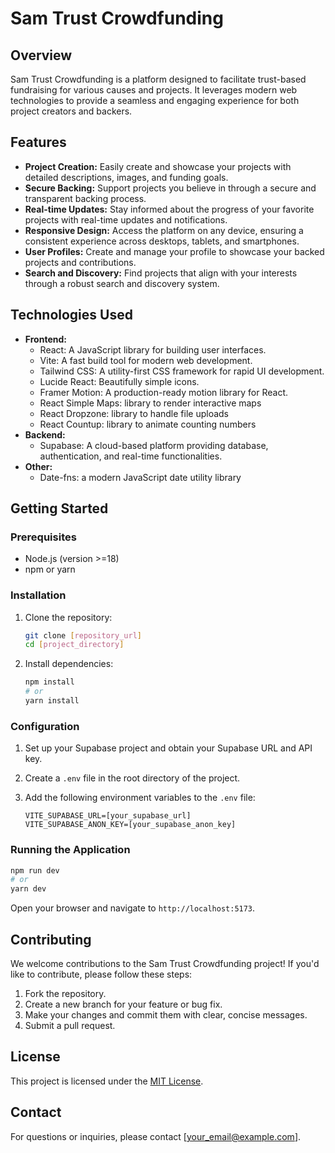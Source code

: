 # Sam Trust Crowdfunding

## Overview

Sam Trust Crowdfunding is a platform designed to facilitate trust-based fundraising for various causes and projects. It leverages modern web technologies to provide a seamless and engaging experience for both project creators and backers.

## Features

*   **Project Creation:** Easily create and showcase your projects with detailed descriptions, images, and funding goals.
*   **Secure Backing:** Support projects you believe in through a secure and transparent backing process.
*   **Real-time Updates:** Stay informed about the progress of your favorite projects with real-time updates and notifications.
*   **Responsive Design:** Access the platform on any device, ensuring a consistent experience across desktops, tablets, and smartphones.
*   **User Profiles:** Create and manage your profile to showcase your backed projects and contributions.
*   **Search and Discovery:** Find projects that align with your interests through a robust search and discovery system.

## Technologies Used

*   **Frontend:**
    *   React: A JavaScript library for building user interfaces.
    *   Vite: A fast build tool for modern web development.
    *   Tailwind CSS: A utility-first CSS framework for rapid UI development.
    *   Lucide React: Beautifully simple icons.
    *   Framer Motion: A production-ready motion library for React.
    *   React Simple Maps: library to render interactive maps
    *   React Dropzone: library to handle file uploads
    *   React Countup: library to animate counting numbers
*   **Backend:**
    *   Supabase: A cloud-based platform providing database, authentication, and real-time functionalities.
*   **Other:**
    *   Date-fns: a modern JavaScript date utility library

## Getting Started

### Prerequisites

*   Node.js (version >=18)
*   npm or yarn

### Installation

1.  Clone the repository:

    ```bash
    git clone [repository_url]
    cd [project_directory]
    ```

2.  Install dependencies:

    ```bash
    npm install
    # or
    yarn install
    ```

### Configuration

1.  Set up your Supabase project and obtain your Supabase URL and API key.
2.  Create a `.env` file in the root directory of the project.
3.  Add the following environment variables to the `.env` file:

    ```
    VITE_SUPABASE_URL=[your_supabase_url]
    VITE_SUPABASE_ANON_KEY=[your_supabase_anon_key]
    ```

### Running the Application

```bash
npm run dev
# or
yarn dev
```

Open your browser and navigate to `http://localhost:5173`.

## Contributing

We welcome contributions to the Sam Trust Crowdfunding project! If you'd like to contribute, please follow these steps:

1.  Fork the repository.
2.  Create a new branch for your feature or bug fix.
3.  Make your changes and commit them with clear, concise messages.
4.  Submit a pull request.

## License

This project is licensed under the [MIT License](LICENSE).

## Contact

For questions or inquiries, please contact [your_email@example.com].
